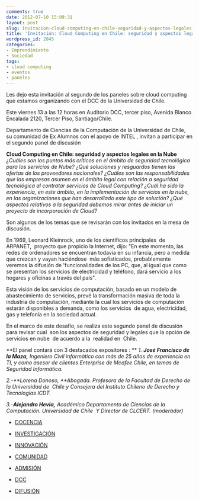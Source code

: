 ```yaml
---
comments: true
date: 2012-07-10 15:09:31
layout: post
slug: invitacion-cloud-computing-en-chile-seguridad-y-aspectos-legales-en-la-nube
title: 'Invitación: Cloud Computing en Chile: seguridad y aspectos legales en la Nube'
wordpress_id: 2845
categories:
- Emprendimiento
- Sociedad
tags:
- cloud computing
- eventos
- paneles
---
```










Les dejo esta invitación al segundo de los paneles sobre cloud computing que estamos organizando con el DCC de la Universidad de Chile.

Este viernes 13 a las 12 horas en Auditorio DCC, tercer piso, Avenida Blanco Encalada 2120, Tercer Piso, Santiago/Chile.

Departamento de Ciencias de la Computación de la Universidad de Chile,  su comunidad de Ex Alumnos con el apoyo de INTEL , invitan a participar en el segundo panel de discusión



**Cloud Computing en Chile: seguridad y aspectos legales en la Nube**
_¿Cuáles son los puntos más críticos en el ámbito de seguridad tecnológica para los servicios de Nube?
¿Qué soluciones y resguardos tienen las ofertas de los proveedores nacionales?
¿Cuáles son las responsabilidades que las empresas asumen en el ámbito legal con relación a seguridad tecnológica al contratar servicios de Cloud Computing?
¿Cuál ha sido la experiencia, en este ámbito, en la implementación de servicios en la nube, en las organizaciones que han desarrollado este tipo de solución?
¿Qué aspectos relativos a la seguridad debemos mirar antes de iniciar un proyecto de incorporación de Cloud?_



Son algunos de los temas que se revisarán con los invitados en la mesa de discusión.



En 1969, Leonard Kleinrock, uno de los científicos principales  de ARPANET,  proyecto que propicio la Internet, dijo: "En este momento, las redes de ordenadores se encuentran todavía en su infancia, pero a medida que crezcan y vayan haciéndose  más sofisticados, probablemente veremos la difusión de 'funcionalidades de los PC, que, al igual que como se presentan los servicios de electricidad y teléfono, dará servicio a los hogares y oficinas a través del país".



Esta visión de los servicios de computación, basado en un modelo de abastecimiento de servicios, prevé la transformación masiva de toda la industria de computación, mediante la cual los servicios de computación estarán disponibles a demanda, como los servicios  de agua, electricidad, gas y telefonía en la sociedad actual.



En el marco de este desafío, se realiza este segundo panel de discusión para revisar cual  son los aspectos de seguridad y legales que la opción de servicios en nube  de acuerdo a la  realidad en  Chile.



**El panel contará con 3 destacados expositores : **
_1. **José Francisco de la Maza,** Ingeniero Civil informático con más de 25 años de experiencia en TI, y como asesor de clientes Enterprise de Mcafee Chile, en temas de Seguridad Informática._

_2.-**Lorena Donoso, **Abogada. Profesora de la Facultad de Derecho de la Universidad de  Chile y Consejera del Instituto Chileno de Derecho y Tecnologías ICDT._

_3.-**Alejandro Hevia,** Académico Departamento de Ciencias de la Computación. Universidad de Chile  Y Director de CLCERT. (moderador)_





































	
  * [DOCENCIA](http://www.dcc.uchile.cl/docencia)

	
  * [INVESTIGACIÓN](http://www.dcc.uchile.cl/investigacion)

	
  * [INNOVACIÓN](http://www.dcc.uchile.cl/innovacion)

	
  * [COMUNIDAD](http://www.dcc.uchile.cl/comunidad)

	
  * [ADMISIÓN](http://www.dcc.uchile.cl/admision)

	
  * [DCC](http://www.dcc.uchile.cl/dcc)

	
  * [DIFUSIÓN](http://www.dcc.uchile.cl/difusion)















